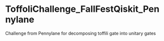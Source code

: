 # ToffoliChallenge_FallFestQiskit_Pennylane
Challenge from Pennylane for decomposing toffili gate into unitary gates
